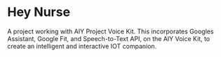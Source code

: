 # Hey Nurse

A project working with AIY Project Voice Kit. This incorporates Googles Assistant, Google Fit, and Speech-to-Text API, on the AIY Voice Kit, to create an intelligent and interactive IOT companion.
